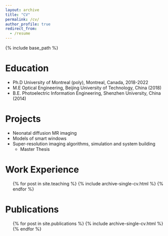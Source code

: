 ```yaml
---
layout: archive
title: "CV"
permalink: /cv/
author_profile: true
redirect_from:
  - /resume
---
```


{% include base_path %}

Education
======
* Ph.D University of Montreal (poly), Montreal, Canada, 2018-2022
* M.E  Optical Engineering, Beijing University of Technology, China (2018)
* B.E. Photoelectric Information Engineering, Shenzhen University, China (2014)

  
Projects
======
* Neonatal diffusion MR imaging
* Models of smart windows
* Super-resolution imaging algorithms, simulation and system building
  * Master Thesis
  
Work Experience
======
  <ul>{% for post in site.teaching %}
    {% include archive-single-cv.html %}
  {% endfor %}</ul>

Publications
======
  <ul>{% for post in site.publications %}
    {% include archive-single-cv.html %}
  {% endfor %}</ul>

 
